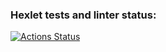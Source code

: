### Hexlet tests and linter status:
[![Actions Status](https://github.com/visetin/algorithms-project-69/actions/workflows/hexlet-check.yml/badge.svg)](https://github.com/visetin/algorithms-project-69/actions)